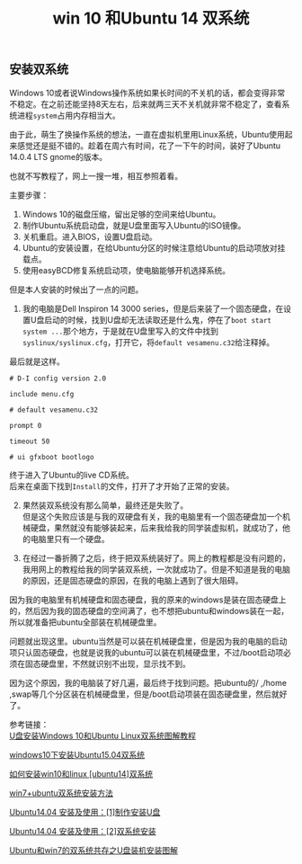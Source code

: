 ﻿---
layout: post
title: win 10 和Ubuntu 14 双系统
description: win 10的性能比起前几代Windows已经有了很大的提高，但是还是觉得不够。  
category: blog
---

## 安装双系统

Windows 10或者说Windows操作系统如果长时间的不关机的话，都会变得非常不稳定。在之前还能坚持8天左右，后来就两三天不关机就非常不稳定了，查看系统进程`system`占用内存相当大。           

由于此，萌生了换操作系统的想法，一直在虚拟机里用Linux系统，Ubuntu使用起来感觉还是挺不错的。趁着在周六有时间，花了一下午的时间，装好了Ubuntu 14.0.4 LTS gnome的版本。               

也就不写教程了，网上一搜一堆，相互参照着看。                       

主要步骤：                   
1. Windows 10的磁盘压缩，留出足够的空间来给Ubuntu。                   
2. 制作Ubuntu系统启动盘，就是U盘里面写入Ubuntu的ISO镜像。                   
3. 关机重启。进入BIOS，设置U盘启动。                             
4. Ubuntu的安装设置，在给Ubuntu分区的时候注意给Ubuntu的启动项放对挂载点。                 
5. 使用easyBCD修复系统启动项，使电脑能够开机选择系统。                

但是本人安装的时候出了一点的问题。                  
1. 我的电脑是Dell Inspiron 14 3000 series，但是后来装了一个固态硬盘，在设置U盘启动的时候，找到U盘却无法读取还是什么鬼，停在了`boot start system ...`那个地方，于是就在U盘里写入的文件中找到`syslinux/syslinux.cfg`，打开它，将`default vesamenu.c32`给注释掉。                    

最后就是这样。                              

```
# D-I config version 2.0

include menu.cfg

# default vesamenu.c32

prompt 0

timeout 50

# ui gfxboot bootlogo

```

终于进入了Ubuntu的live CD系统。                            
后来在桌面下找到`Install`的文件，打开了才开始了正常的安装。                    

2. 果然装双系统没有那么简单，最终还是失败了。                               
但是这个失败应该是与我的双硬盘有关，我的电脑里有一个固态硬盘加一个机械硬盘，果然就没有能够装起来，后来我给我的同学装虚拟机，就成功了，他的电脑里只有一个硬盘。                  

3. 在经过一番折腾了之后，终于把双系统装好了。网上的教程都是没有问题的，我用网上的教程给我的同学装双系统，一次就成功了。但是不知道是我的电脑的原因，还是固态硬盘的原因，在我的电脑上遇到了很大阻碍。

因为我的电脑里有机械硬盘和固态硬盘，我的原来的windows是装在固态硬盘上的，然后因为我的固态硬盘的空间满了，也不想把ubuntu和windows装在一起，所以就准备把ubuntu全部装在机械硬盘里。

问题就出现这里。ubuntu当然是可以装在机械硬盘里，但是因为我的电脑的启动项只认固态硬盘，也就是说我的ubuntu可以装在机械硬盘里，不过/boot启动项必须在固态硬盘里，不然就识别不出现，显示找不到。

因为这个原因，我的电脑装了好几遍，最后终于找到问题。把ubuntu的/ ,/home ,swap等几个分区装在机械硬盘里，但是/boot启动项装在固态硬盘里，然后就好了。


参考链接：                                      
[U盘安装Windows 10和Ubuntu Linux双系统图解教程](http://www.linuxdiyf.com/linux/13140.html)

[windows10下安装Ubuntu15.04双系统](http://www.linuxdiyf.com/linux/13395.html)

[如何安装win10和linux [ubuntu14]双系统](http://jingyan.baidu.com/article/4d58d5411380dd9dd5e9c07e.html)

[win7+ubuntu双系统安装方法](http://blog.csdn.net/xlf13872135090/article/details/24093203)

[Ubuntu14.04 安装及使用：[1]制作安装U盘](http://jingyan.baidu.com/article/59703552e0a6e18fc007409f.html)

[Ubuntu14.04 安装及使用：[2]双系统安装](http://jingyan.baidu.com/article/dca1fa6fa3b905f1a44052bd.html)

[Ubuntu和win7的双系统共存之U盘装机安装图解](http://bbs.uc.cn/thread-1847133-1-1.html)
